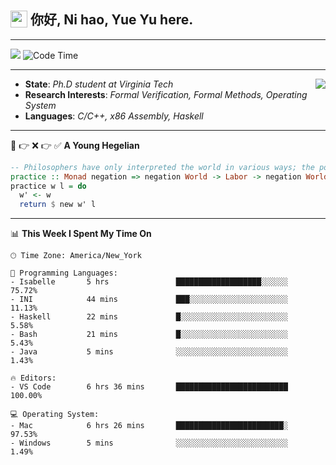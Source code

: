 <h2> <img style="vertical-align: text-bottom;" src=https://slackmojis.com/emojis/13253-yay-frog/download/ width=27> 你好, Ni hao, Yue Yu here. </h2>

---

![](https://shields.io/badge/dynamic/json?color=blue&amp;label=Visitors&amp;query=value&amp;url=https://api.countapi.xyz/hit/fishjump.fishjump) ![Code Time](https://img.shields.io/badge/Code%20Time-255%20hrs%208%20mins-blue)

---

<img align='right' src=https://slackmojis.com/emojis/5264-coding/download> </td>

- **State**: *Ph.D student at Virginia Tech*
- **Research Interests**: *Formal Verification, Formal Methods, Operating System*
- **Languages**: *C/C++, x86 Assembly, Haskell*

---

🚫 👉 ❌ 👉 ✅ **A Young Hegelian**

``` haskell
-- Philosophers have only interpreted the world in various ways; the point is to change it.
practice :: Monad negation => negation World -> Labor -> negation World
practice w l = do
  w' <- w
  return $ new w' l
```

---


📊 **This Week I Spent My Time On** 

```text
🕑︎ Time Zone: America/New_York

💬 Programming Languages:
- Isabelle       5 hrs               ███████████████████░░░░░░     75.72%
- INI            44 mins             ███░░░░░░░░░░░░░░░░░░░░░░     11.13%
- Haskell        22 mins             █░░░░░░░░░░░░░░░░░░░░░░░░     5.58%
- Bash           21 mins             █░░░░░░░░░░░░░░░░░░░░░░░░     5.43%
- Java           5 mins              ░░░░░░░░░░░░░░░░░░░░░░░░░     1.43%

🔥 Editors:
- VS Code        6 hrs 36 mins       █████████████████████████     100.00%

💻 Operating System:
- Mac            6 hrs 26 mins       ████████████████████████░     97.53%
- Windows        5 mins              ░░░░░░░░░░░░░░░░░░░░░░░░░     1.49%
```

